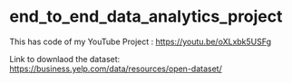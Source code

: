 # end_to_end_data_analytics_project
This has code of my YouTube Project : https://youtu.be/oXLxbk5USFg

Link to downlaod the dataset: https://business.yelp.com/data/resources/open-dataset/
